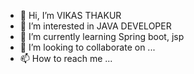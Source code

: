 - 👋 Hi, I’m VIKAS THAKUR
- 👀 I’m interested in JAVA DEVELOPER
- 🌱 I’m currently learning  Spring boot, jsp 
- 💞️ I’m looking to collaborate on ...
- 📫 How to reach me ...

<!---
VT710/VT710 is a ✨ special ✨ repository because its `README.md` (this file) appears on your GitHub profile.
You can click the Preview link to take a look at your changes.
--->

